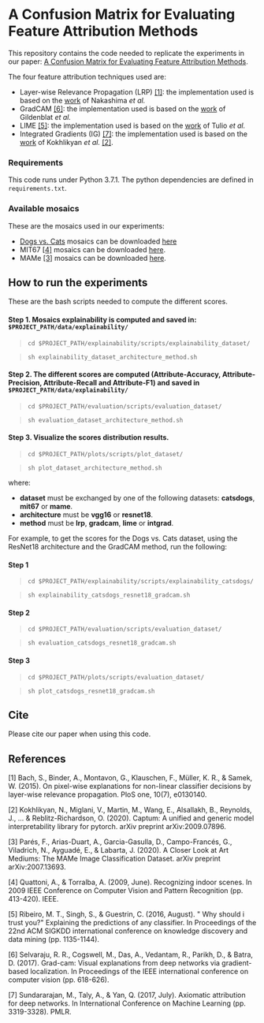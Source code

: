 # A Confusion Matrix for Evaluating Feature Attribution Methods

This repository contains the code needed to replicate the
experiments in our paper: [A Confusion Matrix for Evaluating Feature Attribution Methods](). 

The four feature attribution techniques used are:
* Layer-wise Relevance Propagation (LRP) [[1]](#1): the implementation used is based on the [work](https://github.com/kazuto1011/grad-cam-pytorch) of Nakashima *et al.*
* GradCAM [[6]](#6): the implementation used is based on the [work](https://github.com/jacobgil/pytorch-grad-cam)
of Gildenblat *et al.*
* LIME [[5]](#5): the implementation used is based on the [work](https://github.com/marcotcr/lime) of Tulio *et al.*
* Integrated Gradients (IG) [[7]](#7): the implementation used is based on the [work](https://github.com/pytorch/captum) of Kokhlikyan *et al.* [[2]](#2).


### Requirements

This code runs under Python 3.7.1. The python dependencies are defined in `requirements.txt`. 


### Available mosaics

These are the mosaics used in our experiments:

* [Dogs vs. Cats](https://www.kaggle.com/c/dogs-vs-cats/overview) mosaics can be downloaded [here](https://storage.hpai.bsc.es/focus-metric/catsdogs_mosaic.zip)
* MIT67 [[4]](#4) mosaics can be downloaded [here](https://storage.hpai.bsc.es/focus-metric/mit670_mosaic.zip).
* MAMe [[3]](#3) mosaics can be downloaded [here](https://storage.hpai.bsc.es/focus-metric/mame_mosaic.zip).



## How to run the experiments

These are the bash scripts needed to compute the different scores.

#### Step 1. Mosaics explainability is computed and saved in: ```$PROJECT_PATH/data/explainability/```
> `cd $PROJECT_PATH/explainability/scripts/explainability_dataset/`
     
> `sh explainability_dataset_architecture_method.sh`

#### Step 2. The different scores are computed (Attribute-Accuracy, Attribute-Precision, Attribute-Recall and Attribute-F1) and saved in ```$PROJECT_PATH/data/explainability/```

> `cd $PROJECT_PATH/evaluation/scripts/evaluation_dataset/`

> `sh evaluation_dataset_architecture_method.sh`

#### Step 3. Visualize the scores distribution results.

> `cd $PROJECT_PATH/plots/scripts/plot_dataset/`

> `sh plot_dataset_architecture_method.sh`

where:
  * **dataset** must be exchanged by 
  one of the following datasets: **catsdogs**, **mit67** or **mame**. 
  * **architecture** must be **vgg16** or **resnet18**.
  * **method** must be **lrp**, **gradcam**, **lime** or **intgrad**.


For example, to get the scores for the Dogs vs. Cats dataset,
using the ResNet18 architecture and the GradCAM method,
run the following:

#### Step 1
> `cd $PROJECT_PATH/explainability/scripts/explainability_catsdogs/`

> `sh explainability_catsdogs_resnet18_gradcam.sh`

#### Step 2
> `cd $PROJECT_PATH/evaluation/scripts/evaluation_dataset/`

> `sh evaluation_catsdogs_resnet18_gradcam.sh`

#### Step 3
> `cd $PROJECT_PATH/plots/scripts/evaluation_dataset/`

> `sh plot_catsdogs_resnet18_gradcam.sh`

## Cite
Please cite our paper when using this code. 




## References
<a id="1">[1]</a>
Bach, S., Binder, A., Montavon, G., Klauschen, F., Müller, K. R., & Samek,
W. (2015). On pixel-wise explanations for non-linear classifier decisions
by layer-wise relevance propagation. PloS one, 10(7), e0130140.


<a id="2">[2]</a>
Kokhlikyan, N., Miglani, V., Martin, M., Wang, E., Alsallakh, B., Reynolds, J., ... & Reblitz-Richardson, O. (2020). Captum: A unified and generic model interpretability library for pytorch. arXiv preprint arXiv:2009.07896.


<a id="3">[3]</a>
Parés, F., Arias-Duart, A., Garcia-Gasulla, D., Campo-Francés, G., Viladrich, N.,
Ayguadé, E., & Labarta, J. (2020). A Closer Look at Art Mediums: 
The MAMe Image Classification Dataset. arXiv preprint arXiv:2007.13693.

<a id="4">[4]</a>
Quattoni, A., & Torralba, A. (2009, June). Recognizing indoor scenes. 
In 2009 IEEE Conference on Computer Vision and Pattern Recognition (pp. 413-420). 
IEEE.

<a id="5">[5]</a>
Ribeiro, M. T., Singh, S., & Guestrin, C. (2016, August). " Why should i trust you?" Explaining the predictions of any classifier. In Proceedings of the 22nd ACM SIGKDD international conference on knowledge discovery and data mining (pp. 1135-1144).

<a id="6">[6]</a>
Selvaraju, R. R., Cogswell, M., Das, A., Vedantam, R., Parikh, D., & Batra,
D. (2017). Grad-cam: Visual explanations from deep networks via gradient-based
localization. In Proceedings of the IEEE international conference on computer
vision (pp. 618-626).


<a id="7">[7]</a>
Sundararajan, M., Taly, A., & Yan, Q. (2017, July).
Axiomatic attribution for deep networks. In International Conference on Machine Learning (pp. 3319-3328). PMLR.

